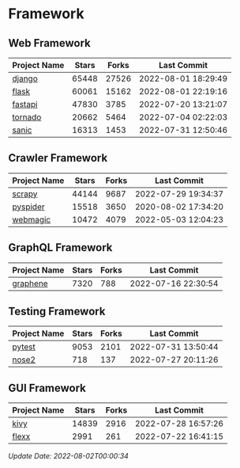 # Framework

## Web Framework
| Project Name | Stars | Forks | Last Commit |
| ------------ | ----- | ----- | ----------- |
| [django](https://github.com/django/django) | 65448 | 27526 | 2022-08-01 18:29:49 |
| [flask](https://github.com/pallets/flask) | 60061 | 15162 | 2022-08-01 22:19:16 |
| [fastapi](https://github.com/tiangolo/fastapi) | 47830 | 3785 | 2022-07-20 13:21:07 |
| [tornado](https://github.com/tornadoweb/tornado) | 20662 | 5464 | 2022-07-04 02:22:03 |
| [sanic](https://github.com/sanic-org/sanic) | 16313 | 1453 | 2022-07-31 12:50:46 |

## Crawler Framework
| Project Name | Stars | Forks | Last Commit |
| ------------ | ----- | ----- | ----------- |
| [scrapy](https://github.com/scrapy/scrapy) | 44144 | 9687 | 2022-07-29 19:34:37 |
| [pyspider](https://github.com/binux/pyspider) | 15518 | 3650 | 2020-08-02 17:34:20 |
| [webmagic](https://github.com/code4craft/webmagic) | 10472 | 4079 | 2022-05-03 12:04:23 |

## GraphQL Framework
| Project Name | Stars | Forks | Last Commit |
| ------------ | ----- | ----- | ----------- |
| [graphene](https://github.com/graphql-python/graphene) | 7320 | 788 | 2022-07-16 22:30:54 |

## Testing Framework
| Project Name | Stars | Forks | Last Commit |
| ------------ | ----- | ----- | ----------- |
| [pytest](https://github.com/pytest-dev/pytest) | 9053 | 2101 | 2022-07-31 13:50:44 |
| [nose2](https://github.com/nose-devs/nose2) | 718 | 137 | 2022-07-27 20:11:26 |

## GUI Framework
| Project Name | Stars | Forks | Last Commit |
| ------------ | ----- | ----- | ----------- |
| [kivy](https://github.com/kivy/kivy) | 14839 | 2916 | 2022-07-28 16:57:26 |
| [flexx](https://github.com/flexxui/flexx) | 2991 | 261 | 2022-07-22 16:41:15 |

*Update Date: 2022-08-02T00:00:34*